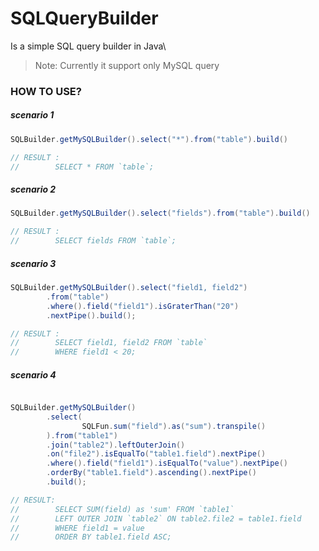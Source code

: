 # SQLQueryBuilder

Is a simple SQL query builder in Java\

> Note: Currently it support only MySQL query


### HOW TO USE?

##### scenario 1
```java
SQLBuilder.getMySQLBuilder().select("*").from("table").build()

// RESULT : 
//        SELECT * FROM `table`;
```

##### scenario 2
```java
SQLBuilder.getMySQLBuilder().select("fields").from("table").build()

// RESULT : 
//        SELECT fields FROM `table`;
```

##### scenario 3
```java
SQLBuilder.getMySQLBuilder().select("field1, field2")
        .from("table")
        .where().field("field1").isGraterThan("20")
        .nextPipe().build();

// RESULT : 
//        SELECT field1, field2 FROM `table`
//        WHERE field1 < 20;

```

##### scenario 4
```java

SQLBuilder.getMySQLBuilder()
        .select(
                SQLFun.sum("field").as("sum").transpile()
        ).from("table1")
        .join("table2").leftOuterJoin()
        .on("file2").isEqualTo("table1.field").nextPipe()
        .where().field("field1").isEqualTo("value").nextPipe()
        .orderBy("table1.field").ascending().nextPipe()
        .build();

// RESULT: 
//        SELECT SUM(field) as 'sum' FROM `table1`
//        LEFT OUTER JOIN `table2` ON table2.file2 = table1.field
//        WHERE field1 = value
//        ORDER BY table1.field ASC;

```
